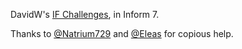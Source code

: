 DavidW's [IF Challenges](http://plover.net/~davidw/challenges/), in Inform 7.

Thanks to [@Natrium729](https://gitlab.com/Natrium729/) and [@Eleas](https://github.com/Eleas) for copious help.
